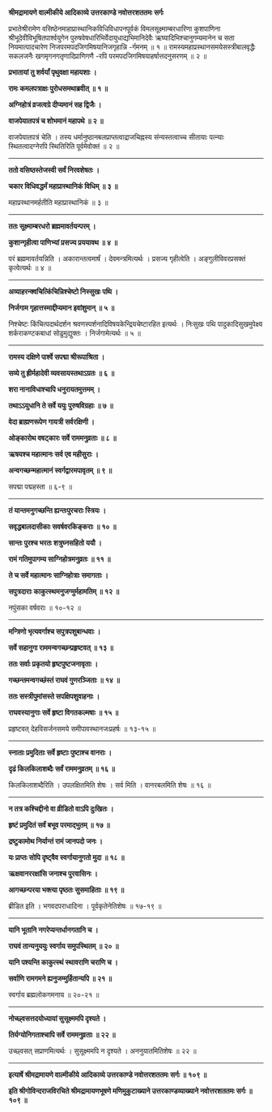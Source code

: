 **श्रीमद्रामायणे वाल्मीकीये आदिकाव्ये उत्तरकाण्डे नवोत्तरशततमः सर्गः**

प्रभातेश्रीरामेण वसिष्ठेनमाहाप्रास्थानिकविधिविधापनपूर्वकं विमलसूक्ष्माम्बरधारिणा कुशपाणिना श्रीभूदेवीविभूषितपार्श्वयुगेन पुरुषवेषधारिभिर्वेदायुधाद्यभिमानिदेवैः ऋष्यादिभिश्चानुगम्यमानेन च सता नियमात्पादचारेण निजपरमपदजिगमिषयानिजगृहान्नि -र्गमनम् ॥ १ ॥ रामस्यमहाप्रस्थानसमयेसस्त्रीबालवृद्धैः सकलजनैः खगमृगनगतृणादिप्राणिगणै -रपि परमपदजिगमिषयाहर्षात्तदनुसरणम् ॥ २ ॥

**प्रभातायां तु शर्वर्यां पृथुवक्षा महायशाः ।**

**रामः कमलपत्राक्षः पुरोधसमथाब्रवीत् ॥ १ ॥**

**अग्निहोत्रं व्रजत्वग्रे दीप्यमानं सह द्विजैः ।**

**वाजपेयातपत्रं च शोभमानं महापथे ॥ २ ॥**

वाजपेयातपत्रं चेति । तस्य धर्मानुष्ठानबलप्राप्तत्वाद्राजचिह्नस्य संन्यस्तत्वाच्च सीतायाः पत्न्याः स्थितत्वादग्नेरपि स्थितिरिति पूर्वमेवोक्तं ॥ २ ॥

****

**ततो वसिष्ठस्तेजस्वी सर्वं निरवशेषतः ।**

**चकार विधिवद्धर्मं महाप्रास्थानिकं विधिम् ॥ ३ ॥**

महाप्रस्थानमर्हतीति महाप्रास्थानिकं ॥ ३ ॥

****

**ततः सूक्ष्माम्बरधरो ब्रह्ममावर्तयन्परम् ।**

**कुशान्गृहीत्वा पाणिभ्यां प्रसज्य प्रययावथ ॥ ४ ॥**

परं ब्रह्ममावर्तयन्निति । अकारान्तत्वमार्षं । देवमन्त्रमित्यर्थः । प्रसज्य गृहीत्वेति । अङ्गुलीविवरप्रसक्तं कृत्वेत्यर्थः ॥ ४ ॥

****

**अव्याहरन्क्वचित्किंचिन्निश्चेष्टो निस्सुखः पथि ।**

**निर्जगाम गृहात्तस्माद्दीप्यमान इवांशुमान् ॥ ५ ॥**

निश्चेष्टः किंचित्पदार्थदर्शन श्रवणस्पर्शनादिविषयकेन्द्रियचेष्टारहित इत्यर्थः । निःसुखः पथि पादुकादिसुखमुपेक्ष्य शर्कराकण्टकबाधां सोढुमुद्युक्तः । निर्जगामेत्यर्थः ॥ ५ ॥

****

**रामस्य दक्षिणे पार्श्वे सपद्मा श्रीरूपाश्रिता ।**

**सव्ये तु ह्रीर्महादेवी व्यवसायस्तथाऽग्रतः ॥ ६ ॥**

**शरा नानाविधाश्चापि धनुरायतमुत्तमम् ।**

**तथाऽऽयुधानि ते सर्वे ययुः पुरुषविग्रहाः ॥ ७ ॥**

**वेदा ब्राह्मणरूपेण गायत्री सर्वरक्षिणी ।**

**ओङ्कारोथ वषट्कारः सर्वे राममनुव्रताः ॥ ८ ॥**

**ऋषयश्च महात्मानः सर्व एव महीसुराः ।**

**अन्वगच्छन्महात्मानं स्वर्गद्वारमपावृतम् ॥ ९ ॥**

सपद्मा पद्महस्ता ॥ ६-९ ॥

****

**तं यान्तमनुगच्छन्ति ह्यन्तःपुरचराः स्त्रियः ।**

**सवृद्धबालदासीकाः सवर्षवरकिङ्कराः ॥ १० ॥**

**सान्तः पुरश्च भरतः शत्रुघ्नसहितो ययौ ।**

**रामं गतिमुपागम्य साग्निहोत्रमनुव्रतः ॥ ११ ॥**

**ते च सर्वे महात्मानः साग्निहोत्राः समागताः ।**

**सपुत्रदाराः काकुत्स्थमनुजग्मुर्महामतिम् ॥ १२ ॥**

नपुंसका वर्षवराः ॥ १०-१२ ॥

****

**मन्त्रिणो भृत्यवर्गाश्च सपुत्रपशुबान्धवाः ।**

**सर्वे सहानुगा राममन्वगच्छन्प्रहृष्टवत् ॥ १३ ॥**

**ततः सर्वाः प्रकृतयो हृष्टपुष्टजनावृताः ।**

**गच्छन्तमन्वगच्छंस्तं राघवं गुणरञ्जिताः ॥ १४ ॥**

**ततः सस्त्रीपुमांसस्ते सपक्षिपशुवाहनाः ।**

**राघवस्यानुगाः सर्वे हृष्टा विगतकल्मषाः ॥ १५ ॥**

प्रहृष्टवत् देहविसर्जनसमये समीपावस्थानजःप्रहर्षः ॥ १३-१५ ॥

****

**स्नाताः प्रमुदिताः सर्वे हृष्टाः पुष्टाश्च वानराः ।**

**दृढं किलकिलाशब्दैः सर्वं राममनुव्रतम् ॥ १६ ॥**

किलकिलाशब्दैरिति । उपलक्षितमिति शेषः । सर्व मिति । वानरबलमिति शेषः ॥ १६ ॥

****

**न तत्र कश्चिद्दीनो वा व्रीडितो वाऽपि दुःखितः ।**

**हृष्टं प्रमुदितं सर्वं बभूव परमाद्भुतम् ॥ १७ ॥**

**द्रष्टुकामोथ निर्यान्तं रामं जानपदो जनः ।**

**यः प्राप्तः सोपि दृष्ट्वैव स्वर्गायानुगतो मुदा ॥ १८ ॥**

**ऋक्षवानररक्षांसि जनाश्च पुरवासिनः ।**

**आगच्छन्परया भक्त्या पृष्ठतः सुसमाहिताः ॥ १९ ॥**

ब्रीडित इति । भगवदपराधादिना । पूर्वकृतेनेतिशेषः ॥ १७-१९ ॥

****

**यानि भूतानि नगरेप्यन्तर्धानगतानि च ।**

**राघवं तान्यनुययुः स्वर्गाय समुपस्थितम् ॥ २० ॥**

**यानि पश्यन्ति काकुत्स्थं स्थावराणि चराणि च ।**

**सर्वाणि रामगमने ह्यनुजम्मुर्हितान्यपि ॥ २१ ॥**

स्वर्गाय ब्रह्मलोकगमनाय ॥ २०-२१ ॥

****

**नोच्छ्वसत्तदयोध्यायां सुसूक्ष्ममपि दृश्यते ।**

**तिर्यग्योनिगताश्चापि सर्वे राममनुव्रताः ॥ २२ ॥**

उच्छ्वसत् सप्राणमित्यर्थः । सुसूक्ष्ममपि न दृश्यते । अननुयातमितिशेषः ॥ २२ ॥

****

**इत्यार्षे श्रीमद्रामायणे वाल्मीकीये आदिकाव्ये उत्तरकाण्डे नवोत्तरशततमः सर्गः ॥ १०९ ॥**

**इति श्रीगोविन्दराजविरचिते श्रीमद्रामायणभूषणे मणिमुकुटाख्याने उत्तरकाण्डव्याख्याने नवोत्तरशततमः सर्गः ॥ १०९ ॥**
